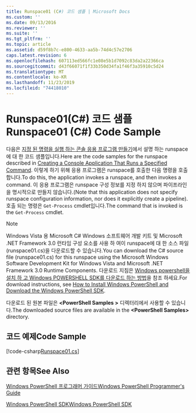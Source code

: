 ```yaml
---
title: Runspace01 (C#) 코드 샘플 | Microsoft Docs
ms.custom: ''
ms.date: 09/13/2016
ms.reviewer: ''
ms.suite: ''
ms.tgt_pltfrm: ''
ms.topic: article
ms.assetid: d59f8b7c-e800-4633-aa5b-74d4c57e2706
caps.latest.revision: 6
ms.openlocfilehash: 607113ed566fc1e08e5b1d7092c83da2a22366ca
ms.sourcegitcommit: d43f66071f1f33b350d34fa1f46f3a35910c5d24
ms.translationtype: MT
ms.contentlocale: ko-KR
ms.lasthandoff: 11/23/2019
ms.locfileid: "74418010"
---
```

# <a name="runspace01-c-code-sample"></a><span data-ttu-id="8fcd2-102">Runspace01(C#) 코드 샘플</span><span class="sxs-lookup"><span data-stu-id="8fcd2-102">Runspace01 (C#) Code Sample</span></span>

<span data-ttu-id="8fcd2-103">다음은 [지정 된 명령을 실행 하는 콘솔 응용 프로그램 만들기](/dotnet/csharp/programming-guide/inside-a-program/hello-world-your-first-program)에서 설명 하는 runspace에 대 한 코드 샘플입니다.</span><span class="sxs-lookup"><span data-stu-id="8fcd2-103">Here are the code samples for the runspace described in [Creating a Console Application That Runs a Specified Command](/dotnet/csharp/programming-guide/inside-a-program/hello-world-your-first-program).</span></span> <span data-ttu-id="8fcd2-104">이렇게 하기 위해 응용 프로그램은 runspace를 호출한 다음 명령을 호출 합니다.</span><span class="sxs-lookup"><span data-stu-id="8fcd2-104">To do this, the application invokes a runspace, and then invokes a command.</span></span> <span data-ttu-id="8fcd2-105">이 응용 프로그램은 runspace 구성 정보를 지정 하지 않으며 파이프라인을 명시적으로 만들지 않습니다.</span><span class="sxs-lookup"><span data-stu-id="8fcd2-105">(Note that this application does not specify runspace configuration information, nor does it explicitly create a pipeline).</span></span> <span data-ttu-id="8fcd2-106">호출 되는 명령은 `Get-Process` cmdlet입니다.</span><span class="sxs-lookup"><span data-stu-id="8fcd2-106">The command that is invoked is the `Get-Process` cmdlet.</span></span>

> [!NOTE]
> <span data-ttu-id="8fcd2-107">Windows Vista 용 Microsoft C# Windows 소프트웨어 개발 키트 및 Microsoft .NET Framework 3.0 런타임 구성 요소를 사용 하 여이 runspace에 대 한 소스 파일 (runspace01.cs)을 다운로드할 수 있습니다.</span><span class="sxs-lookup"><span data-stu-id="8fcd2-107">You can download the C# source file (runspace01.cs) for this runspace using the Microsoft Windows Software Development Kit for Windows Vista and Microsoft .NET Framework 3.0 Runtime Components.</span></span> <span data-ttu-id="8fcd2-108">다운로드 지침은 [Windows powershell을 설치 하 고 Windows POWERSHELL SDK를 다운로드 하는 방법](/powershell/scripting/developer/installing-the-windows-powershell-sdk)을 참조 하세요.</span><span class="sxs-lookup"><span data-stu-id="8fcd2-108">For download instructions, see [How to Install Windows PowerShell and Download the Windows PowerShell SDK](/powershell/scripting/developer/installing-the-windows-powershell-sdk).</span></span>
>
> <span data-ttu-id="8fcd2-109">다운로드 된 원본 파일은 **\<PowerShell Samples >** 디렉터리에서 사용할 수 있습니다.</span><span class="sxs-lookup"><span data-stu-id="8fcd2-109">The downloaded source files are available in the **\<PowerShell Samples>** directory.</span></span>

## <a name="code-sample"></a><span data-ttu-id="8fcd2-110">코드 예제</span><span class="sxs-lookup"><span data-stu-id="8fcd2-110">Code Sample</span></span>

[!code-csharp[Runspace01.cs](../../../../powershell-sdk-samples/SDK-2.0/csharp/Runspace01/Runspace01.cs#L11-L62 "Runspace01.cs")]

## <a name="see-also"></a><span data-ttu-id="8fcd2-111">관련 항목</span><span class="sxs-lookup"><span data-stu-id="8fcd2-111">See Also</span></span>

[<span data-ttu-id="8fcd2-112">Windows PowerShell 프로그래머 가이드</span><span class="sxs-lookup"><span data-stu-id="8fcd2-112">Windows PowerShell Programmer's Guide</span></span>](./windows-powershell-programmer-s-guide.md)

[<span data-ttu-id="8fcd2-113">Windows PowerShell SDK</span><span class="sxs-lookup"><span data-stu-id="8fcd2-113">Windows PowerShell SDK</span></span>](../windows-powershell-reference.md)
